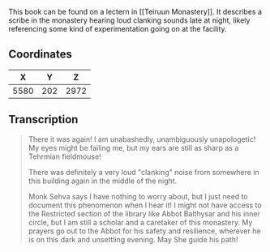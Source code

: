  

This book can be found on a lectern in [[Teiruun Monastery]]. It describes a scribe in the monastery hearing loud clanking sounds late at night, likely referencing some kind of experimentation going on at the facility.

## Coordinates
| **X** | **Y** | **Z** |
| :---: | :---: | :---: |
| 5580  |  202  | 2972  |

## Transcription
> There it was again! I am unabashedly, unambiguously unapologetic! My eyes might be failing me, but my ears are still as sharp as a Tehrmian fieldmouse!
>
> There was definitely a very loud "clanking" noise from somewhere in this building again in the middle of the night.
>
> Monk Sehva says I have nothing to worry about, but I just need to document this phenomenon when I hear it! I might not have access to the Restricted section of the library like Abbot Balthysar and his inner circle, but I am still a scholar and a caretaker of this monastery. My prayers go out to the Abbot for his safety and resilience, wherever he is on this dark and unsettling evening. May She guide his path!

